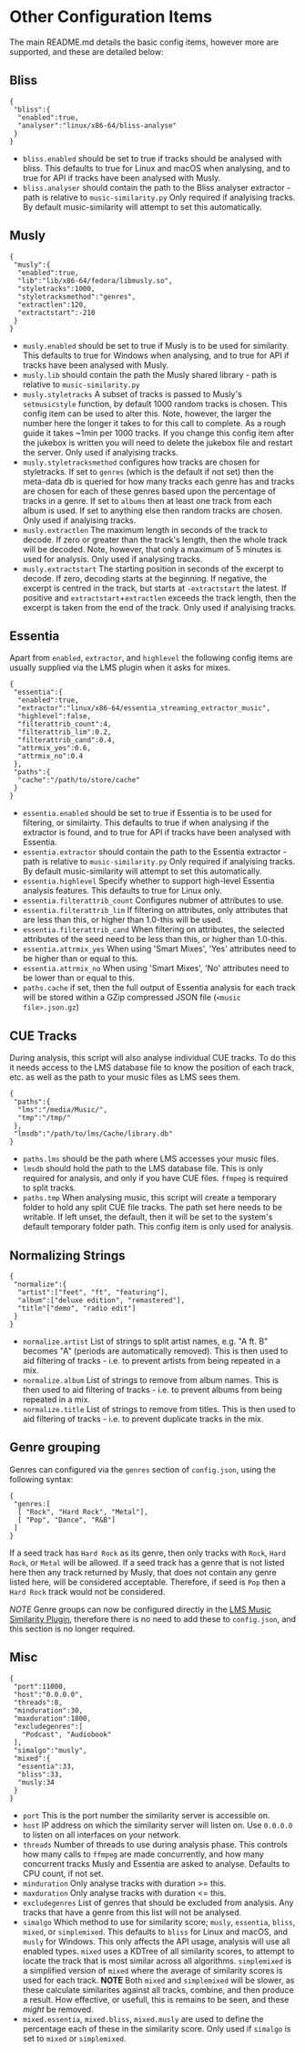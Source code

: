 # Other Configuration Items

The main README.md details the basic config items, however more are supported,
and these are detailed below:


Bliss
-----

```
{
 "bliss":{
  "enabled":true,
  "analyser":"linux/x86-64/bliss-analyse"
 }
}
```

* `bliss.enabled` should be set to true if tracks should be analysed with bliss.
This defaults to true for Linux and macOS when analysing, and to true for API if
tracks have been analysed with Musly.
* `bliss.analyser` should contain the path to the Bliss analyser extractor -path
is relative to `music-similarity.py` Only required if analyising tracks. By
default music-similarity will attempt to set this automatically.


Musly
-----
```
{
 "musly":{
  "enabled":true,
  "lib":"lib/x86-64/fedora/libmusly.so",
  "styletracks":1000,
  "styletracksmethod":"genres",
  "extractlen":120,
  "extractstart":-210
 }
}
```
* `musly.enabled` should be set to true if Musly is to be used for similarity.
This defaults to true for Windows when analysing, and to true for API if tracks
have been analysed with Musly.
* `musly.lib` should contain the path the Musly shared library - path is
relative to `music-similarity.py`
* `musly.styletracks` A  subset of tracks is passed to Musly's `setmusicstyle`
function, by default 1000 random tracks is chosen. This config item can be used
to alter this. Note, however, the larger the number here the longer it takes to
for this call to complete. As a rough guide it takes ~1min per 1000 tracks.
If you change this config item after the jukebox is written you will need to
delete the jukebox file and restart the server. Only used if analyising tracks.
* `musly.styletracksmethod` configures how tracks are chosen for styletracks. If
set to `genres` (which is the default if not set) then the meta-data db is
queried for how many tracks each genre has and tracks are chosen for each of
these genres based upon the percentage of tracks in a genre. If set to `albums`
then at least one track from each album is used. If set to anything else then
random tracks are chosen. Only used if analyising tracks.
* `musly.extractlen` The maximum length in seconds of the track to decode. If
zero or greater than the track's length, then the whole track will be decoded.
Note, however, that only a maximum of 5 minutes is used for analysis. Only used
if analysing tracks.
* `musly.extractstart` The starting position in seconds of the excerpt to
decode. If zero, decoding starts at the beginning. If negative, the excerpt is
centred in the track, but starts at `-extractstart` the latest. If positive and
`extractstart`+`extractlen` exceeds the track length, then the excerpt is taken
from the end of the track. Only used if analyising tracks.


Essentia
--------

Apart from `enabled`, `extractor`, and `highlevel` the following config items
are usually supplied via the LMS plugin when it asks for mixes.


```
{
 "essentia":{
  "enabled":true,
  "extractor":"linux/x86-64/essentia_streaming_extractor_music",
  "highlevel":false,
  "filterattrib_count":4,
  "filterattrib_lim":0.2,
  "filterattrib_cand":0.4,
  "attrmix_yes":0.6,
  "attrmix_no":0.4
 },
 "paths":{
  "cache":"/path/to/store/cache"
 }
}
```

* `essentia.enabled` should be set to true if Essentia is to be used for
filtering, or similairty. This defaults to true if when analysing if the 
extractor is found, and to true for API if tracks have been analysed with
Essentia.
* `essentia.extractor` should contain the path to the Essentia extractor - path
is relative to `music-similarity.py` Only required if analyising tracks. By
default music-similarity will attempt to set this automatically.
* `essentia.highlevel` Specify whether to support high-level Essentia analysis
features. This defaults to true for Linux only.
* `essentia.filterattrib_count` Configures nubmer of attributes to use.
* `essentia.filterattrib_lim` If filtering on attributes, only attributes that
are less than this, or higher than 1.0-this will be used.
* `essentia.filterattrib_cand` When filtering on attributes, the selected
attributes of the seed need to be less than this, or higher than 1.0-this.
* `essentia.attrmix_yes` When using 'Smart Mixes', 'Yes' attributes need to be
higher than or equal to this.
* `essentia.attrmix_no` When using 'Smart Mixes', 'No' attributes need to be
lower than or equal to this.
* `paths.cache` if set, then the full output of Essentia analysis for each track
will be stored within a GZip compressed JSON file (`<music file>.json.gz`)


CUE Tracks
----------

During analysis, this script will also analyse individual CUE tracks. To do this
it needs access to the LMS database file to know the position of each track,
etc. as well as the path to your music files as LMS sees them.

```
{
 "paths":{
  "lms":"/media/Music/",
  "tmp":"/tmp/"
 },
 "lmsdb":"/path/to/lms/Cache/library.db"
}
```

* `paths.lms` should be the path where LMS accesses your music files.
* `lmsdb` should hold the path to the LMS database file. This is only required
for analysis, and only if you have CUE files. `ffmpeg` is required to split
tracks.
* `paths.tmp` When analysing music, this script will create a temporary folder
to hold any split CUE file tracks. The path set here needs to be writable. If
left unset, the default, then it will be set to the system's default temporary
folder path. This config item is only used for analysis.


Normalizing Strings
-------------------

```
{
 "normalize":{
  "artist":["feet", "ft", "featuring"],
  "album":["deluxe edition", "remastered"],
  "title"["demo", "radio edit"]
 }
}
```

* `normalize.artist` List of strings to split artist names, e.g. "A ft. B"
becomes "A" (periods are automatically removed). This is then used to aid
filtering of tracks - i.e. to prevent artists from being repeated in a mix.
* `normalize.album` List of strings to remove from album names. This is then
used to aid filtering of tracks - i.e. to prevent albums from being repeated in
a mix.
* `normalize.title` List of strings to remove from titles. This is then
used to aid filtering of tracks - i.e. to prevent duplicate tracks in the mix.


Genre grouping
--------------

Genres can configured via the `genres` section of `config.json`, using the
following syntax:

```
{
 "genres:[
  [ "Rock", "Hard Rock", "Metal"],
  [ "Pop", "Dance", "R&B"]
 ]
}
```

If a seed track has `Hard Rock` as its genre, then only tracks with `Rock`,
`Hard Rock`, or `Metal` will be allowed. If a seed track has a genre that is not
listed here then any track returned by Musly, that does not contain any genre
listed here, will be considered acceptable. Therefore, if seed is `Pop` then
a `Hard Rock` track would not be considered.

*NOTE* Genre groups can now be configured directly in the [LMS Music Similarity Plugin](https://github.com/CDrummond/lms-musicsimilarity),
therefore there is no need to add these to `config.json`, and this section
is no longer required.


Misc
----

```
{
 "port":11000,
 "host":"0.0.0.0",
 "threads":8,
 "minduration":30,
 "maxduration":1800,
 "excludegenres":[
   "Podcast", "Audiobook"
 ],
 "simalgo":"musly",
 "mixed":{
  "essentia":33,
  "bliss":33,
  "musly:34
 }
}
```

* `port` This is the port number the similarity server is accessible on.
* `host` IP address on which the similarity server will listen on. Use `0.0.0.0`
to listen on all interfaces on your network.
* `threads` Number of threads to use during analysis phase. This controls how
many calls to `ffmpeg` are made concurrently, and how many concurrent tracks
Musly and Essentia are asked to analyse. Defaults to CPU count, if not set.
* `minduration` Only analyse tracks with duration >= this.
* `maxduration` Only analyse tracks with duration <= this.
* `excludegenres` List of genres that should be excluded from analysis. Any
tracks that have a genre from this list will not be analysed.
* `simalgo` Which method to use for similarity score; `musly`, `essentia`,
`bliss`, `mixed`, or `simplemixed`. This defaults to `bliss` for Linux and macOS,
and `musly` for Windows. This only affects the API usage, analysis will use all
enabled types. `mixed` uses a KDTree of all similarity scores, to attempt to
locate the track that is most similar across all algorithms. `simplemixed` is
a simplified version of `mixed` where the average of similarity scores is
used for each track. **NOTE** Both `mixed` and `simplemixed` will be slower, as
these calculate similarites against all tracks, combine, and then produce a
result. How effective, or usefull, this is remains to be seen, and these _might_
be removed.
* `mixed.essentia`, `mixed.bliss`, `mixed.musly` are used to define the
percentage each of these in the similarity score. Only used if `simalgo` is set
to `mixed` or `simplemixed`.
